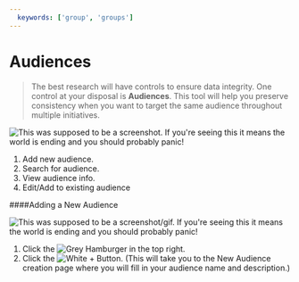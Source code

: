 ```yaml
---
  keywords: ['group', 'groups']
---
```




# Audiences

> The best research will have controls to ensure data integrity. One control at your disposal is **Audiences**. This tool will help you preserve consistency when you want to target the same audience throughout multiple initiatives.


![This was supposed to be a screenshot. If you're seeing this it means the world is ending and you should probably panic!](http://www.findinglaurie.com/wp-content/uploads/2016/05/Placeholder-400x200.png "This will be a screenshot of the Groups page with the following annotations:")

1. Add new audience.
2. Search for audience.
3. View audience info.
4. Edit/Add to existing audience 

####Adding a New Audience

![This was supposed to be a screenshot/gif. If you're seeing this it means the world is ending and you should probably panic!](https://s3.amazonaws.com/peer60_organizations/documentation+tbd/groups_overview/Groups+Screenshot+1+fixed+.png "This will be a gif of the process to add a new group and a .png for the printed doc")

1. Click the ![Grey Hamburger](https://s3.amazonaws.com/peer60_organizations/documentation+tbd/Icons/Hamburger+Nest+Icon.png) in the top right.
2. Click the ![White + Button](https://s3.amazonaws.com/peer60_organizations/documentation+tbd/Icons/Create+Icon.png). (This will take you to the New Audience creation page where you will fill in your audience name and description.)










